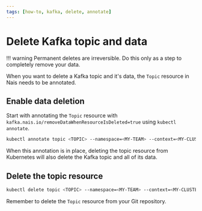 ```yaml
---
tags: [how-to, kafka, delete, annotate]
---
```


# Delete Kafka topic and data

!!! warning
    Permanent deletes are irreversible. Do this only as a step to completely remove your data.

When you want to delete a Kafka topic and it's data, the `Topic` resource in Nais needs to be annotated.

## Enable data deletion

Start with annotating the `Topic` resource with `kafka.nais.io/removeDataWhenResourceIsDeleted=true` using `kubectl annotate`.

``` bash
kubectl annotate topic <TOPIC> --namespace=<MY-TEAM> --context=<MY-CLUSTER> kafka.nais.io/removeDataWhenResourceIsDeleted=true
```

When this annotation is in place, deleting the topic resource from Kubernetes will also delete the Kafka topic and all of its data.

## Delete the topic resource

```bash
kubectl delete topic <TOPIC> --namespace=<MY-TEAM> --context=<MY-CLUSTER>
```

Remember to delete the `Topic` resource from your Git repository.
